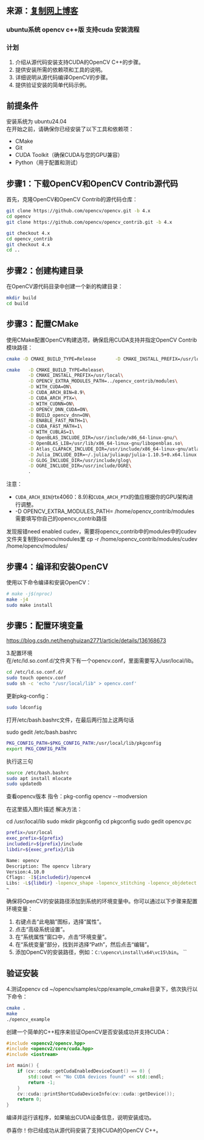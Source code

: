 ## 来源：[复制网上博客]()

### ubuntu系统 opencv c++版 支持cuda 安装流程

### 计划
1. 介绍从源代码安装支持CUDA的OpenCV C++的步骤。
2. 提供安装所需的依赖项和工具的说明。
3. 详细说明从源代码编译OpenCV的步骤。
4. 提供验证安装的简单代码示例。

## 前提条件
安装系统为 ubuntu24.04  
在开始之前，请确保你已经安装了以下工具和依赖项：
- CMake
- Git
- CUDA Toolkit（确保CUDA与您的GPU兼容）
- Python（用于配置和测试）

## 步骤1：下载OpenCV和OpenCV Contrib源代码
首先，克隆OpenCV和OpenCV Contrib的源代码仓库：
```sh
git clone https://github.com/opencv/opencv.git -b 4.x
cd opencv
git clone https://github.com/opencv/opencv_contrib.git -b 4.x

git checkout 4.x
cd opencv_contrib
git checkout 4.x
cd ..
```

## 步骤2：创建构建目录
在OpenCV源代码目录中创建一个新的构建目录：
```sh
mkdir build
cd build
```


## 步骤3：配置CMake
使用CMake配置OpenCV构建选项，确保启用CUDA支持并指定OpenCV Contrib模块路径：
```sh
cmake -D CMAKE_BUILD_TYPE=Release       -D CMAKE_INSTALL_PREFIX=/usr/local       -D OPENCV_EXTRA_MODULES_PATH=../opencv_contrib/modules       -D WITH_CUDA=ON       -D CUDA_ARCH_BIN=8.9       -D CUDA_ARCH_PTX=       -D WITH_CUDNN=ON       -D OPENCV_DNN_CUDA=ON       -D ENABLE_FAST_MATH=1       -D CUDA_FAST_MATH=1       -D WITH_CUBLAS=1       ../ #../opencv

```

```bash
cmake   -D CMAKE_BUILD_TYPE=Release\
        -D CMAKE_INSTALL_PREFIX=/usr/local\
        -D OPENCV_EXTRA_MODULES_PATH=../opencv_contrib/modules\
        -D WITH_CUDA=ON\
        -D CUDA_ARCH_BIN=8.9\
        -D CUDA_ARCH_PTX=\
        -D WITH_CUDNN=ON\
        -D OPENCV_DNN_CUDA=ON\
        -D BUILD_opencv_dnn=ON\
        -D ENABLE_FAST_MATH=1\
        -D CUDA_FAST_MATH=1\
        -D WITH_CUBLAS=1\
        -D OpenBLAS_INCLUDE_DIR=/usr/include/x86_64-linux-gnu/\
        -D OpenBLAS_LIB=/usr/lib/x86_64-linux-gnu/libopenblas.so\
        -D Atlas_CLAPACK_INCLUDE_DIR=/usr/include/x86_64-linux-gnu/atlas\
        -D Julia_INCLUDE_DIR=~/.julia/juliaup/julia-1.10.5+0.x64.linux.gnu/include/julia\
        -D GLOG_INCLUDE_DIR=/usr/include/glog\
        -D OGRE_INCLUDE_DIR=/usr/include/OGRE\
        .

```
注意：
* `CUDA_ARCH_BIN`(rtx4060：8.9)和`CUDA_ARCH_PTX`的值应根据你的GPU架构进行调整。
* -D OPENCV_EXTRA_MODULES_PATH= /home/opencv_contrib/modules需要填写你自己的opencv_contrib路径

发现报错need enabled cudev，需要将opencv_contrib中的modules中的cudev文件夹复制到opencv/modules里
cp -r /home/opencv_contrib/modules/cudev /home/opencv/modules/

## 步骤4：编译和安装OpenCV
使用以下命令编译和安装OpenCV：
```sh
# make -j$(nproc)
make -j4
sudo make install
```



## 步骤5：配置环境变量

https://blog.csdn.net/henghuizan2771/article/details/136168673

3.配置环境  
在/etc/ld.so.conf.d/文件夹下有一个opencv.conf，里面需要写入/usr/local/lib。

```sh
cd /etc/ld.so.conf.d/
sudo touch opencv.conf
sudo sh -c 'echo "/usr/local/lib" > opencv.conf'
```
更新pkg-config：
```sh
sudo ldconfig
```
打开/etc/bash.bashrc文件，在最后两行加上这两句话

sudo gedit /etc/bash.bashrc

```sh
PKG_CONFIG_PATH=$PKG_CONFIG_PATH:/usr/local/lib/pkgconfig
export PKG_CONFIG_PATH
```


执行这三句
```sh
source /etc/bash.bashrc
sudo apt install mlocate
sudo updatedb
```

查看opencv版本 指令：pkg-config opencv --modversion

在这里插入图片描述
解决方法：

cd /usr/local/lib
sudo mkdir pkgconfig
cd pkgconfig
sudo gedit opencv.pc
```sh
prefix=/usr/local
exec_prefix=${prefix}
includedir=${prefix}/include
libdir=${exec_prefix}/lib

Name: opencv
Description: The opencv library
Version:4.10.0
Cflags: -I${includedir}/opencv4
Libs: -L${libdir} -lopencv_shape -lopencv_stitching -lopencv_objdetect -lopencv_superres -lopencv_videostab -lopencv_calib3d -lopencv_features2d -lopencv_highgui -lopencv_videoio -lopencv_imgcodecs -lopencv_video -lopencv_photo -lopencv_ml -lopencv_imgproc -lopencv_flann  -lopencv_core
~                                               
```
确保将OpenCV的安装路径添加到系统的环境变量中。你可以通过以下步骤来配置环境变量：
1. 右键点击“此电脑”图标，选择“属性”。
2. 点击“高级系统设置”。
3. 在“系统属性”窗口中，点击“环境变量”。
4. 在“系统变量”部分，找到并选择“Path”，然后点击“编辑”。
5. 添加OpenCV的安装路径，例如：`C:\opencv\install\x64\vc15\bin`。
``
## 验证安装

4.测试opencv
cd ~/opencv/samples/cpp/example_cmake目录下，依次执行以下命令：
```sh
cmake .
make
./opencv_example
```

创建一个简单的C++程序来验证OpenCV是否安装成功并支持CUDA：
```cpp
#include <opencv2/opencv.hpp>
#include <opencv2/core/cuda.hpp>
#include <iostream>

int main() {
    if (cv::cuda::getCudaEnabledDeviceCount() == 0) {
        std::cout << "No CUDA devices found" << std::endl;
        return -1;
    }
    cv::cuda::printShortCudaDeviceInfo(cv::cuda::getDevice());
    return 0;
}
```
编译并运行该程序，如果输出CUDA设备信息，说明安装成功。

恭喜你！你已经成功从源代码安装了支持CUDA的OpenCV C++。
```